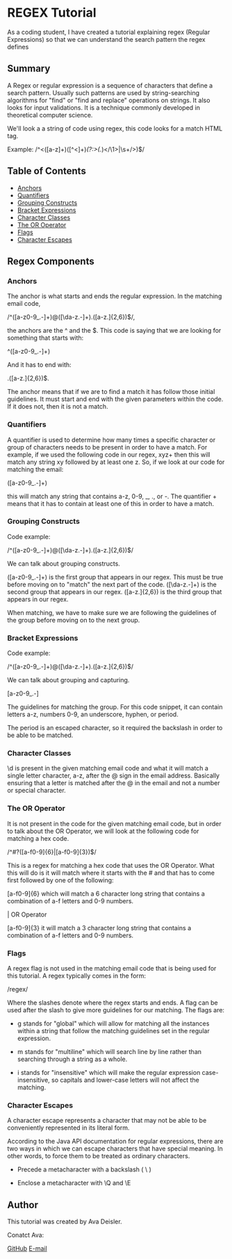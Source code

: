 # REGEX Tutorial

As a coding student, I have created a tutorial explaining regex (Regular Expressions) so that we can understand the search pattern the regex defines

## Summary

A Regex or regular expression is a sequence of characters that define a search pattern. Usually such patterns are used by string-searching algorithms for "find" or "find and replace" operations on strings. It also looks for input validations. It is a technique commonly developed in theoretical computer science.

We'll look a a string of code using regex, this code looks for a match HTML tag.

Example: /^<([a-z]+)([^<]+)_(?:>(._)<\/\1>|\s+\/>)$/

## Table of Contents

- [Anchors](#anchors)
- [Quantifiers](#quantifiers)
- [Grouping Constructs](#grouping-constructs)
- [Bracket Expressions](#bracket-expressions)
- [Character Classes](#character-classes)
- [The OR Operator](#the-or-operator)
- [Flags](#flags)
- [Character Escapes](#character-escapes)

## Regex Components

### Anchors

The anchor is what starts and ends the regular expression. In the matching email code,

/^([a-z0-9_\.-]+)@([\da-z\.-]+)\.([a-z\.]{2,6})$/,

the anchors are the ^ and the $. This code is saying that we are looking for something that starts with:

^([a-z0-9_\.-]+)

And it has to end with:

.([a-z\.]{2,6})$.

The anchor means that if we are to find a match it has follow those initial guidelines.
It must start and end with the given parameters within the code. If it does not, then it is not a match.

### Quantifiers

A quantifier is used to determine how many times a specific character or group of characters needs to be present in order to have a match. For example, if we used the following code in our regex, xyz+ then this will match any string xy followed by at least one z. So, if we look at our code for matching the email:

([a-z0-9_\.-]+)

this will match any string that contains a-z, 0-9, \_, ., or -. The quantifier + means that it has to contain at least one of this in order to have a match.

### Grouping Constructs

Code example:

/^([a-z0-9_\.-]+)@([\da-z\.-]+)\.([a-z\.]{2,6})$/

We can talk about grouping constructs.

([a-z0-9_\.-]+) is the first group that appears in our regex. This must be true before moving on to "match" the next part of the code. ([\da-z\.-]+) is the second group that appears in our regex. ([a-z\.]{2,6}) is the third group that appears in our regex.

When matching, we have to make sure we are following the guidelines of the group before moving on to the next group.

### Bracket Expressions

Code example:

/^([a-z0-9_\.-]+)@([\da-z\.-]+)\.([a-z\.]{2,6})$/

We can talk about grouping and capturing.

[a-z0-9_\.-]

The guidelines for matching the group. For this code snippet, it can contain letters a-z, numbers 0-9, an underscore, hyphen, or period.

The period is an escaped character, so it required the backslash in order to be able to be matched.

### Character Classes

\d is present in the given matching email code and what it will match a single letter character, a-z, after the @ sign in the email address. Basically ensuring that a letter is matched after the @ in the email and not a number or special character.

### The OR Operator

It is not present in the code for the given matching email code, but in order to talk about the OR Operator, we will look at the following code for matching a hex code.

/^#?([a-f0-9]{6}|[a-f0-9]{3})$/

This is a regex for matching a hex code that uses the OR Operator. What this will do is it will match where it starts with the # and that has to come first followed by one of the following:

[a-f0-9]{6} which will match a 6 character long string that contains a combination of a-f letters and 0-9 numbers.

| OR Operator

[a-f0-9]{3} it will match a 3 character long string that contains a combination of a-f letters and 0-9 numbers.

### Flags

A regex flag is not used in the matching email code that is being used for this tutorial. A regex typically comes in the form:

/regex/

Where the slashes denote where the regex starts and ends. A flag can be used after the slash to give more guidelines for our matching. The flags are:

- g stands for "global" which will allow for matching all the instances within a string that follow the matching guidelines set in the regular expression.

- m stands for "multiline" which will search line by line rather than searching through a string as a whole.

- i stands for "insensitive" which will make the regular expression case-insensitive, so capitals and lower-case letters will not affect the matching.

### Character Escapes

A character escape represents a character that may not be able to be conveniently represented in its literal form.

According to the Java API documentation for regular expressions, there are two ways in which we can escape characters that have special meaning. In other words, to force them to be treated as ordinary characters.

- Precede a metacharacter with a backslash ( \ )

- Enclose a metacharacter with \Q and \E

## Author

This tutorial was created by Ava Deisler.

Conatct Ava:

[GitHub](https://github.com/avadeisler)
[E-mail](avadeisler@gmail.com)
